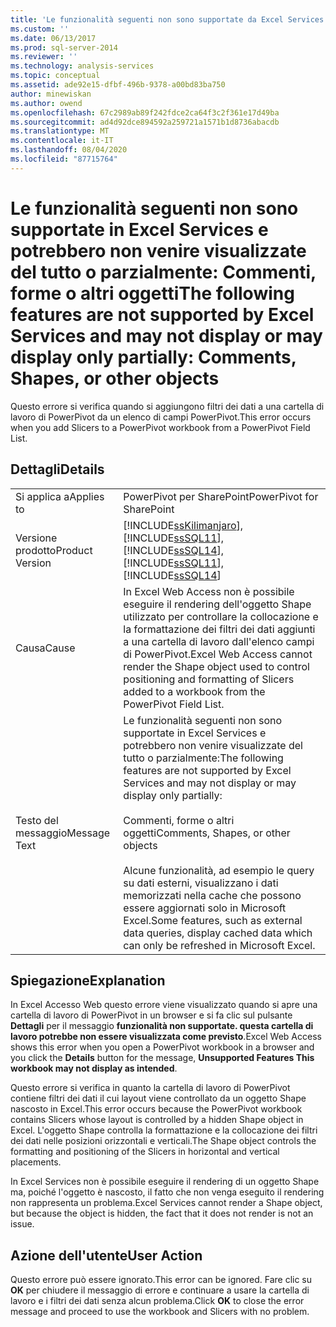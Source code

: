 ```yaml
---
title: 'Le funzionalità seguenti non sono supportate da Excel Services e potrebbero non essere visualizzate o visualizzate solo parzialmente: commenti, forme o altri oggetti | Microsoft Docs'
ms.custom: ''
ms.date: 06/13/2017
ms.prod: sql-server-2014
ms.reviewer: ''
ms.technology: analysis-services
ms.topic: conceptual
ms.assetid: ade92e15-dfbf-496b-9378-a00bd83ba750
author: minewiskan
ms.author: owend
ms.openlocfilehash: 67c2989ab89f242fdce2ca64f3c2f361e17d49ba
ms.sourcegitcommit: ad4d92dce894592a259721a1571b1d8736abacdb
ms.translationtype: MT
ms.contentlocale: it-IT
ms.lasthandoff: 08/04/2020
ms.locfileid: "87715764"
---
```

# <a name="the-following-features-are-not-supported-by-excel-services-and-may-not-display-or-may-display-only-partially-comments-shapes-or-other-objects"></a><span data-ttu-id="a078b-102">Le funzionalità seguenti non sono supportate in Excel Services e potrebbero non venire visualizzate del tutto o parzialmente: Commenti, forme o altri oggetti</span><span class="sxs-lookup"><span data-stu-id="a078b-102">The following features are not supported by Excel Services and may not display or may display only partially: Comments, Shapes, or other objects</span></span>
  <span data-ttu-id="a078b-103">Questo errore si verifica quando si aggiungono filtri dei dati a una cartella di lavoro di PowerPivot da un elenco di campi PowerPivot.</span><span class="sxs-lookup"><span data-stu-id="a078b-103">This error occurs when you add Slicers to a PowerPivot workbook from a PowerPivot Field List.</span></span>  
  
## <a name="details"></a><span data-ttu-id="a078b-104">Dettagli</span><span class="sxs-lookup"><span data-stu-id="a078b-104">Details</span></span>  
  
|||  
|-|-|  
|<span data-ttu-id="a078b-105">Si applica a</span><span class="sxs-lookup"><span data-stu-id="a078b-105">Applies to</span></span>|<span data-ttu-id="a078b-106">PowerPivot per SharePoint</span><span class="sxs-lookup"><span data-stu-id="a078b-106">PowerPivot for SharePoint</span></span>|  
|<span data-ttu-id="a078b-107">Versione prodotto</span><span class="sxs-lookup"><span data-stu-id="a078b-107">Product Version</span></span>|[!INCLUDE[ssKilimanjaro](../../includes/sskilimanjaro-md.md)]<span data-ttu-id="a078b-108">, [!INCLUDE[ssSQL11](../../includes/sssql11-md.md)], [!INCLUDE[ssSQL14](../../includes/sssql14-md.md)]</span><span class="sxs-lookup"><span data-stu-id="a078b-108">, [!INCLUDE[ssSQL11](../../includes/sssql11-md.md)], [!INCLUDE[ssSQL14](../../includes/sssql14-md.md)]</span></span>|  
|<span data-ttu-id="a078b-109">Causa</span><span class="sxs-lookup"><span data-stu-id="a078b-109">Cause</span></span>|<span data-ttu-id="a078b-110">In Excel Web Access non è possibile eseguire il rendering dell'oggetto Shape utilizzato per controllare la collocazione e la formattazione dei filtri dei dati aggiunti a una cartella di lavoro dall'elenco campi di PowerPivot.</span><span class="sxs-lookup"><span data-stu-id="a078b-110">Excel Web Access cannot render the Shape object used to control positioning and formatting of Slicers added to a workbook from the PowerPivot Field List.</span></span>|  
|<span data-ttu-id="a078b-111">Testo del messaggio</span><span class="sxs-lookup"><span data-stu-id="a078b-111">Message Text</span></span>|<span data-ttu-id="a078b-112">Le funzionalità seguenti non sono supportate in Excel Services e potrebbero non venire visualizzate del tutto o parzialmente:</span><span class="sxs-lookup"><span data-stu-id="a078b-112">The following features are not supported by Excel Services and may not display or may display only partially:</span></span><br /><br /> <span data-ttu-id="a078b-113">Commenti, forme o altri oggetti</span><span class="sxs-lookup"><span data-stu-id="a078b-113">Comments, Shapes, or other objects</span></span><br /><br /> <span data-ttu-id="a078b-114">Alcune funzionalità, ad esempio le query su dati esterni, visualizzano i dati memorizzati nella cache che possono essere aggiornati solo in Microsoft Excel.</span><span class="sxs-lookup"><span data-stu-id="a078b-114">Some features, such as external data queries, display cached data which can only be refreshed in Microsoft Excel.</span></span>|  
  
## <a name="explanation"></a><span data-ttu-id="a078b-115">Spiegazione</span><span class="sxs-lookup"><span data-stu-id="a078b-115">Explanation</span></span>  
 <span data-ttu-id="a078b-116">In Excel Accesso Web questo errore viene visualizzato quando si apre una cartella di lavoro di PowerPivot in un browser e si fa clic sul pulsante **Dettagli** per il messaggio **funzionalità non supportate. questa cartella di lavoro potrebbe non essere visualizzata come previsto**.</span><span class="sxs-lookup"><span data-stu-id="a078b-116">Excel Web Access shows this error when you open a PowerPivot workbook in a browser and you click the **Details** button for the message, **Unsupported Features This workbook may not display as intended**.</span></span>  
  
 <span data-ttu-id="a078b-117">Questo errore si verifica in quanto la cartella di lavoro di PowerPivot contiene filtri dei dati il cui layout viene controllato da un oggetto Shape nascosto in Excel.</span><span class="sxs-lookup"><span data-stu-id="a078b-117">This error occurs because the PowerPivot workbook contains Slicers whose layout is controlled by a hidden Shape object in Excel.</span></span> <span data-ttu-id="a078b-118">L'oggetto Shape controlla la formattazione e la collocazione dei filtri dei dati nelle posizioni orizzontali e verticali.</span><span class="sxs-lookup"><span data-stu-id="a078b-118">The Shape object controls the formatting and positioning of the Slicers in horizontal and vertical placements.</span></span>  
  
 <span data-ttu-id="a078b-119">In Excel Services non è possibile eseguire il rendering di un oggetto Shape ma, poiché l'oggetto è nascosto, il fatto che non venga eseguito il rendering non rappresenta un problema.</span><span class="sxs-lookup"><span data-stu-id="a078b-119">Excel Services cannot render a Shape object, but because the object is hidden, the fact that it does not render is not an issue.</span></span>  
  
## <a name="user-action"></a><span data-ttu-id="a078b-120">Azione dell'utente</span><span class="sxs-lookup"><span data-stu-id="a078b-120">User Action</span></span>  
 <span data-ttu-id="a078b-121">Questo errore può essere ignorato.</span><span class="sxs-lookup"><span data-stu-id="a078b-121">This error can be ignored.</span></span> <span data-ttu-id="a078b-122">Fare clic su **OK** per chiudere il messaggio di errore e continuare a usare la cartella di lavoro e i filtri dei dati senza alcun problema.</span><span class="sxs-lookup"><span data-stu-id="a078b-122">Click **OK** to close the error message and proceed to use the workbook and Slicers with no problem.</span></span>  
  
  
